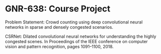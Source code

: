 # GNR-638: Course Project

Problem Statement: Crowd counting using deep convolutional neural networks in sparse and densely congested scenarios.

CSRNet: Dilated convolutional neural networks for understanding the highly congested scenes. In Proceedings of the IEEE conference on computer vision and pattern recognition, pages 1091–1100, 2018.

